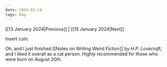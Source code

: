 ```yaml
---
date: 2024-01-14
tags: Day
---
```


[[13 January 2024|Previous]] | [[15 January 2024|Next]]

Insert coin.

Oh, and I just finished [[Notes on Writing Weird Fiction]] by *H.P. Lovecraft*, and I liked it overall as a cat person. Highly recommended for those who were born on August 20th.